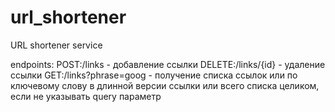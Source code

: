 # url_shortener
URL shortener service

endpoints:
POST:/links - добавление ссылки
DELETE:/links/{id} - удаление ссылки
GET:/links?phrase=goog - получение списка ссылок или по ключевому слову в длинной версии ссылки или всего списка целиком, если не указывать query параметр